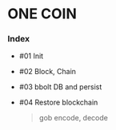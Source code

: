 # ONE COIN

### Index

- #01 Init

- #02 Block, Chain

- #03 bbolt DB and persist

- #04 Restore blockchain

  > gob encode, decode
